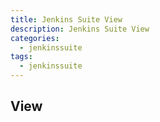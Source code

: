 ```yaml
---
title: Jenkins Suite View
description: Jenkins Suite View
categories:
  - jenkinssuite
tags:
  - jenkinssuite
---
```


## View
